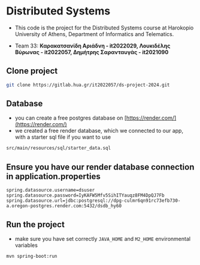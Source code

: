 # Distributed Systems 

* This code is the project for the Distributed Systems 
course at Harokopio University of Athens, Department of Informatics and Telematics.

* Team 33: **Καρακατσανίδη Αριάδνη - it2022029,
             Λουκιδέλης Βύρωνας - it2022057,
             Δημήτρης Σαρανταυγάς - it2021090**

## Clone project

```bash
git clone https://gitlab.hua.gr/it2022057/ds-project-2024.git
```
## Database
* you can create a free postgres database on [https://render.com/](https://render.com/)
* we created a free render database, which we connected to our app, with a starter sql file if you want to use
```bash
src/main/resources/sql/starter_data.sql
 ```

## Ensure you have our render database connection in application.properties

```properties
spring.datasource.username=dsuser
spring.datasource.password=IyKAFW5Mfv5SihITYauqz8FM4DpQJ7Fb
spring.datasource.url=jdbc:postgresql://dpg-culmr6qn91rc73efb730-a.oregon-postgres.render.com:5432/dsdb_hy60
```
## Run the project
* make sure you have set correctly ``JAVA_HOME`` and ``M2_HOME`` environmental variables
```bash
mvn spring-boot:run
```
